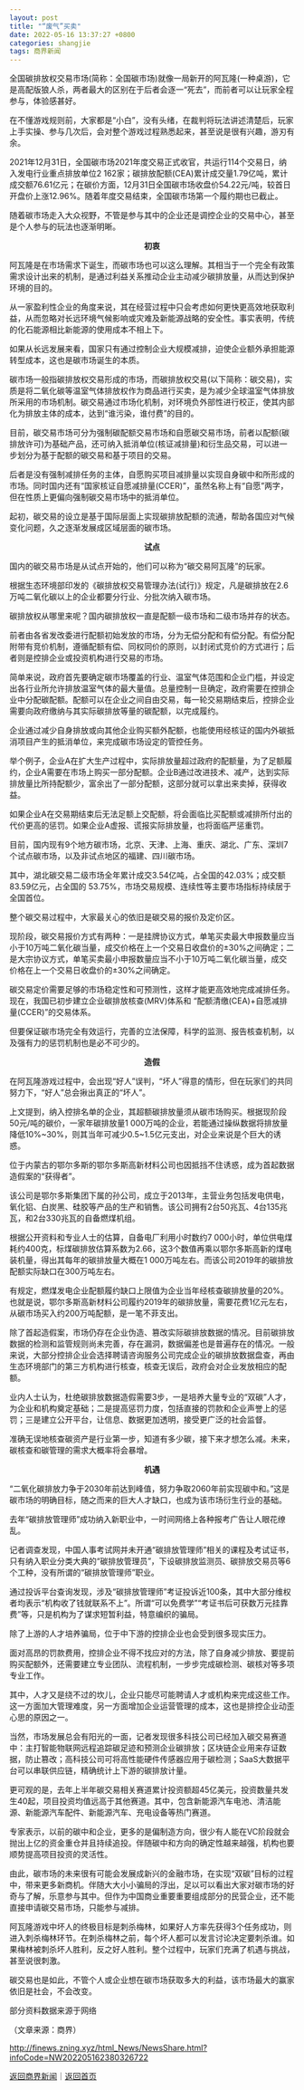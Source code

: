 ```yaml
---
layout: post
title: "“废气”买卖"
date: 2022-05-16 13:37:27 +0800
categories: shangjie
tags: 商界新闻
---
```

<p>全国碳排放权交易市场(简称：全国碳市场)就像一局新开的阿瓦隆(一种桌游)，它是高配版狼人杀，两者最大的区别在于后者会逐一“死去”，而前者可以让玩家全程参与，体验感甚好。</p>
 <p>在不懂游戏规则前，大家都是“小白”，没有头绪，在裁判将玩法讲述清楚后，玩家上手实操、参与几次后，会对整个游戏过程熟悉起来，甚至说是很有兴趣，游刃有余。</p>
 <p>2021年12月31日，全国碳市场2021年度交易正式收官，共运行114个交易日，纳入发电行业重点排放单位2 162家；碳排放配额(CEA)累计成交量1.79亿吨，累计成交额76.61亿元；在碳价方面，12月31日全国碳市场收盘价54.22元/吨，较首日开盘价上涨12.96%。随着年度交易结束，全国碳市场第一个履约期也已截止。</p>
 <p>随着碳市场走入大众视野，不管是参与其中的企业还是调控企业的交易中心，甚至是个人参与的玩法也逐渐明晰。</p>
 <p align="center"><strong>初衷</strong></p><p>阿瓦隆是在市场需求下诞生，而碳市场也可以这么理解。其相当于一个完全有政策需求设计出来的机制，是通过利益关系推动企业主动减少碳排放量，从而达到保护环境的目的。</p>
 <p>从一家盈利性企业的角度来说，其在经营过程中只会考虑如何更快更高效地获取利益，从而忽略对长远环境气候影响或灾难及新能源战略的安全性。事实表明，传统的化石能源相比新能源的使用成本不相上下。</p>
 <p>如果从长远发展来看，国家只有通过控制企业大规模减排，迫使企业额外承担能源转型成本，这也是碳市场诞生的本质。</p>
 <p>碳市场一般指碳排放权交易形成的市场，而碳排放权交易(以下简称：碳交易)，实质是将二氧化碳等温室气体排放权作为商品进行买卖，是为减少全球温室气体排放所采用的市场机制。碳交易通过市场化机制，对环境负外部性进行校正，使其内部化为排放主体的成本，达到“谁污染，谁付费”的目的。</p>
 <p>目前，碳交易市场可分为强制碳配额交易市场和自愿碳交易市场，前者以配额(碳排放许可)为基础产品，还可纳入抵消单位(核证减排量)和衍生品交易，可以进一步划分为基于配额的碳交易和基于项目的交易。</p>
 <p>后者是没有强制减排任务的主体，自愿购买项目减排量以实现自身碳中和所形成的市场。同时国内还有“国家核证自愿减排量(CCER)”，虽然名称上有“自愿”两字，但在性质上更偏向强制碳交易市场中的抵消单位。</p>
 <p>起初，碳交易的设立是基于国际层面上实现碳排放配额的流通，帮助各国应对气候变化问题，久之逐渐发展成区域层面的碳市场。</p>
 <p align="center"><strong>试点</strong></p><p>国内的碳交易市场是从试点开始的，他们可以称为“碳交易阿瓦隆”的玩家。</p>
 <p>根据生态环境部印发的《碳排放权交易管理办法(试行)》规定，凡是碳排放在2.6万吨二氧化碳以上的企业都要分行业、分批次纳入碳市场。</p>
 <p>碳排放权从哪里来呢？国内碳排放权一直是配额一级市场和二级市场并存的状态。</p>
 <p>前者由各省发改委进行配额初始发放的市场，分为无偿分配和有偿分配。有偿分配附带有竞价机制，遵循配额有偿、同权同价的原则，以封闭式竞价的方式进行；后者则是控排企业或投资机构进行交易的市场。</p>
 <p>简单来说，政府首先要确定碳市场覆盖的行业、温室气体范围和企业门槛，并设定出各行业所允许排放温室气体的最大量值。总量控制一旦确定，政府需要在控排企业中分配碳配额。配额可以在企业之间自由交易，每一轮交易期结束后，控排企业需要向政府缴纳与其实际碳排放等量的碳配额，以完成履约。</p>
 <p>企业通过减少自身排放或向其他企业购买额外配额，也能使用经核证的国内外碳抵消项目产生的抵消单位，来完成碳市场设定的管控任务。</p>
 <p>举个例子，企业A在扩大生产过程中，实际排放量超过政府的配额量，为了足额履约，企业A需要在市场上购买一部分配额。企业B通过改进技术、减产，达到实际排放量比所持配额少，富余出了一部分配额，这部分就可以拿出来卖掉，获得收益。</p>
 <p>如果企业A在交易期结束后无法足额上交配额，将会面临比买配额或减排所付出的代价更高的惩罚。如果企业A虚报、谎报实际排放量，也将面临严惩重罚。</p>
 <p>目前，国内现有9个地方碳市场，北京、天津、上海、重庆、湖北、广东、深圳7个试点碳市场，以及非试点地区的福建、四川碳市场。</p>
 <p>其中，湖北碳交易二级市场全年累计成交3.54亿吨，占全国的42.03%；成交额83.59亿元，占全国的 53.75%，市场交易规模、连续性等主要市场指标持续居于全国首位。</p>
 <p>整个碳交易过程中，大家最关心的依旧是碳交易的报价及定价区。</p>
 <p>现阶段，碳交易报价方式有两种：一是挂牌协议方式，单笔买卖最大申报数量应当小于10万吨二氧化碳当量，成交价格在上一个交易日收盘价的±30%之间确定；二是大宗协议方式，单笔买卖最小申报数量应当不小于10万吨二氧化碳当量，成交价格在上一个交易日收盘价的±30%之间确定。</p>
 <p>碳交易定价需要足够的市场稳定性和可预测性，这样才能更高效地完成减排任务。现在，我国已初步建立企业碳排放核查(MRV)体系和 “配额清缴(CEA)+自愿减排量(CCER)”的交易体系。</p>
 <p>但要保证碳市场完全有效运行，完善的立法保障，科学的监测、报告核查机制，以及强有力的惩罚机制也是必不可少的。</p>
 <p align="center"><strong>造假</strong></p>
 <p>在阿瓦隆游戏过程中，会出现“好人”误判，“坏人”得意的情形，但在玩家们的共同努力下，“好人”总会揪出真正的“坏人”。</p>
 <p>上文提到，纳入控排名单的企业，其超额碳排放量须从碳市场购买。根据现阶段50元/吨的碳价，一家年碳排放量1 000万吨的企业，若能通过操纵数据将排放量降低10%~30%，则其当年可减少0.5~1.5亿元支出，对企业来说是个巨大的诱惑。</p>
 <p>位于内蒙古的鄂尔多斯的鄂尔多斯高新材料公司也因抵挡不住诱惑，成为首起数据造假案的“获得者”。</p>
 <p>该公司是鄂尔多斯集团下属的孙公司，成立于2013年，主营业务包括发电供电，氧化铝、白炭黑、硅胶等产品的生产和销售。该公司拥有2台50兆瓦、4台135兆瓦，和2台330兆瓦的自备燃煤机组。</p>
 <p>根据公开资料和专业人士的估算，自备电厂利用小时数约7 000小时，单位供电煤耗约400克，标煤碳排放估算系数为2.66，这3个数值再乘以鄂尔多斯高新的煤电装机量，得出其每年的碳排放量大概在1 000万吨左右。而该公司2019年的碳排放配额实际缺口在300万吨左右。</p>
 <p>有规定，燃煤发电企业配额履约缺口上限值为企业当年经核查碳排放量的20%。也就是说，鄂尔多斯高新材料公司履约2019年的碳排放量，需要花费1亿元左右，从碳市场买入约200万吨配额，是一笔不菲支出。</p>
 <p>除了首起造假案，市场仍存在企业伪造、篡改实际碳排放数据的情况。目前碳排放数据的检测和监管规则尚未完善，存在漏洞，数据偏差也是普遍存在的情况。一般来说，大部分控排企业会选择聘请咨询服务公司完成企业的碳排放数据盘查，再由生态环境部门的第三方机构进行核查，核查无误后，政府会对企业发放相应的配额。</p>
 <p>业内人士认为，杜绝碳排放数据造假需要3步，一是培养大量专业的“双碳”人才，为企业和机构奠定基础；二是提高惩罚力度，包括直接的罚款和企业声誉上的惩罚；三是建立公开平台，让信息、数据更加透明，接受更广泛的社会监督。</p>
 <p>准确无误地核查碳资产是行业第一步，知道有多少碳，接下来才想怎么减。未来，碳核查和碳管理的需求大概率将会暴增。</p>
 <p align="center"><strong>机遇</strong></p>
 <p>“二氧化碳排放力争于2030年前达到峰值，努力争取2060年前实现碳中和。”这是碳市场的明确目标，随之而来的巨大人才缺口，也成为该市场衍生行业的基础。</p>
 <p>去年“碳排放管理师”成功纳入新职业中，一时间网络上各种报考广告让人眼花缭乱。</p>
 <p>记者调查发现，中国人事考试网并未开通“碳排放管理师”相关的课程及考试证书，只有纳入职业分类大典的“碳排放管理员”，下设碳排放监测员、碳排放交易员等6个工种，没有所谓的“碳排放管理师”职业。</p>
 <p>通过投诉平台查询发现，涉及“碳排放管理师”考证投诉近100条，其中大部分维权者均表示“机构收了钱就联系不上”。所谓“可以免费学”“考证书后可获数万元挂靠费”等，只是机构为了谋求短暂利益，特意编织的骗局。</p>
 <p>除了上游的人才培养骗局，位于中下游的控排企业也会受到很多现实压力。</p>
 <p>面对高昂的罚款费用，控排企业不得不找应对的方法，除了自身减少排放、要提前购买配额外，还需要建立专业团队、流程机制，一步步完成碳检测、碳核对等多项专业工作。</p>
 <p>其中，人才又是绕不过的坎儿，企业只能尽可能聘请人才或机构来完成这些工作。这一方面加大管理难度，另一方面增加企业运营管理的成本，这也是排控企业动歪心思的原因之一。</p>
 <p>当然，市场发展总会有阳光的一面，记者发现很多科技公司已经加入碳交易赛道中：主打智能物联网远程追踪碳足迹和预测企业碳排放；区块链企业用来存证数据，防止篡改；高科技公司可将高性能硬件传感器应用于碳检测；SaaS大数据平台可以串联供应链，精确统计上下游的碳排放计量。</p>
 <p>更可观的是，去年上半年碳交易相关赛道累计投资额超45亿美元，投资数量共发生40起，项目投资均值远高于其他赛道。其中，包含新能源汽车电池、清洁能源、新能源汽车配件、新能源汽车、充电设备等热门赛道。</p>
 <p>专家表示，以前的碳中和企业，更多的是偏制造方向，很少有人能在VC阶段就会抛出上亿的资金重仓并且持续追投。伴随碳中和方向的确定性越来越强，机构也要顺势提高项目投资的灵活性。</p>
 <p>由此，碳市场的未来很有可能会发展成新兴的金融市场，在实现“双碳”目标的过程中，带来更多新商机。伴随大大小小骗局的浮出，足以可以看出大家对碳市场的好奇与了解，乐意参与其中。但作为中国商业重要重要组成部分的民营企业，还不能直接申请碳交易市场，只能参与减排。</p>
 <p>阿瓦隆游戏中坏人的终极目标是刺杀梅林，如果好人方率先获得3个任务成功，则进入刺杀梅林环节。在刺杀梅林之前，每个坏人都可以发言讨论决定要刺杀谁。如果梅林被刺杀坏人胜利，反之好人胜利。整个过程中，玩家们充满了机遇与挑战，甚至说很刺激。</p>
 <p>碳交易也是如此，不管个人或企业想在碳市场获取多大的利益，该市场最大的赢家依旧是社会，不会改变。</p>
 <p>部分资料数据来源于网络</p><p class="em_media">（文章来源：商界）</p>

<http://finews.zning.xyz/html_News/NewsShare.html?infoCode=NW202205162380326722>

[返回商界新闻](//finews.withounder.com/category/shangjie.html)｜[返回首页](//finews.withounder.com/)